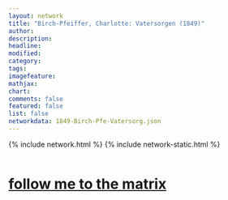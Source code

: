 ```yaml
---
layout: network
title: "Birch-Pfeiffer, Charlotte: Vatersorgen (1849)"
author:
description:
headline:
modified:
category:
tags: 
imagefeature: 
mathjax: 
chart: 
comments: false
featured: false
list: false
networkdata: 1849-Birch-Pfe-Vatersorg.json
---
```

{% include network.html %}
{% include network-static.html %}
<div class="row">
  <div class="small-5 small-centered columns"><a href="/matrix92"><h1>follow me to the matrix</h1></a>
</div>
</div>
